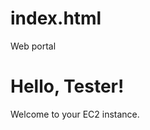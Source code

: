 # index.html
Web portal
<!DOCTYPE html>
<html lang="en">
<head>
    <meta charset="UTF-8">
    <meta name="viewport" content="width=device-width, initial-scale=1.0">
    <title>Hello Tester</title>
</head>
<body>
    <h1>Hello, Tester!</h1>
    <p>Welcome to your EC2 instance.</p>
</body>
</html>
